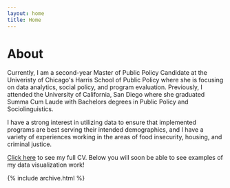 ```yaml
---
layout: home
title: Home
---
```


# About

Currently, I am a second-year Master of Public Policy Candidate at the Univeristy of Chicago's Harris School of Public Policy where she is focusing on data analytics, social policy, and program evaluation. Previously, I attended the University of California, San Diego where she graduated Summa Cum Laude with Bachelors degrees in Public Policy and Sociolinguistics. 

I have a strong interest in utilizing data to ensure that implemented programs are best serving their intended demographics, and I have a variety of experiences working in the areas of food insecurity, housing, and criminal justice.

[Click here](/cv) to see my full CV. Below you will soon be able to see examples of my data visualization work!

{% include archive.html %}
